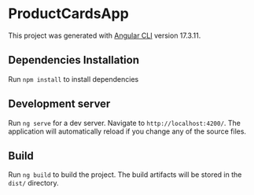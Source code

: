 # ProductCardsApp

This project was generated with [Angular CLI](https://github.com/angular/angular-cli) version 17.3.11.

## Dependencies Installation

Run `npm install` to install dependencies

## Development server

Run `ng serve` for a dev server. Navigate to `http://localhost:4200/`. The application will automatically reload if you change any of the source files.


## Build

Run `ng build` to build the project. The build artifacts will be stored in the `dist/` directory.
